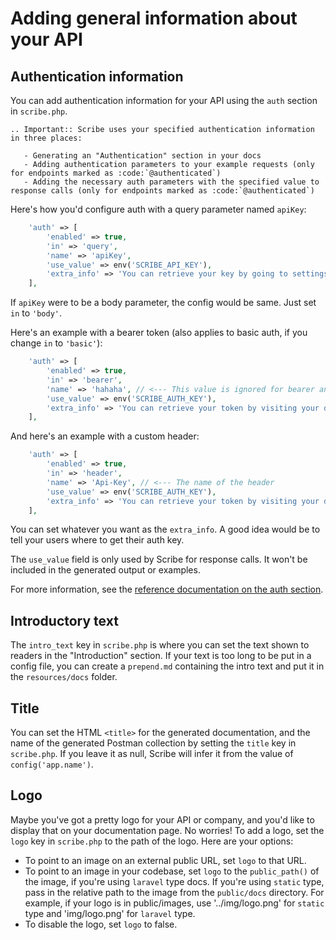 # Adding general information about your API

## Authentication information
You can add authentication information for your API using the `auth` section in `scribe.php`. 

```eval_rst
.. Important:: Scribe uses your specified authentication information in three places:

   - Generating an "Authentication" section in your docs
   - Adding authentication parameters to your example requests (only for endpoints marked as :code:`@authenticated`)
   - Adding the necessary auth parameters with the specified value to response calls (only for endpoints marked as :code:`@authenticated`)
```

Here's how you'd configure auth with a query parameter named `apiKey`:

```php
    'auth' => [
        'enabled' => true,
        'in' => 'query',
        'name' => 'apiKey',
        'use_value' => env('SCRIBE_API_KEY'),
        'extra_info' => 'You can retrieve your key by going to settings and clicking <b>Generate API key</b>.',
    ],
```

If `apiKey` were to be a body parameter, the config would be same. Just set `in` to `'body'`.

Here's an example with a bearer token (also applies to basic auth, if you change `in` to `'basic'`):


```php
    'auth' => [
        'enabled' => true,
        'in' => 'bearer',
        'name' => 'hahaha', // <--- This value is ignored for bearer and basic auth
        'use_value' => env('SCRIBE_AUTH_KEY'),
        'extra_info' => 'You can retrieve your token by visiting your dashboard and clicking <b>Generate API token</b>.',
    ],
```

And here's an example with a custom header:


```php
    'auth' => [
        'enabled' => true,
        'in' => 'header',
        'name' => 'Api-Key', // <--- The name of the header
        'use_value' => env('SCRIBE_AUTH_KEY'),
        'extra_info' => 'You can retrieve your token by visiting your dashboard and clicking <b>Generate API token</b>.',
    ],
```

You can set whatever you want as the `extra_info`. A good idea would be to tell your users where to get their auth key. 

The `use_value` field is only used by Scribe for response calls. It won't be included in the generated output or examples.

For more information, see the [reference documentation on the auth section](config.html#auth).


## Introductory text
The `intro_text` key in `scribe.php` is where you can set the text shown to readers in the "Introduction" section. If your text is too long to be put in a config file, you can create a `prepend.md` containing the intro text and put it in the `resources/docs` folder.

## Title
You can set the HTML `<title>` for the generated documentation, and the name of the generated Postman collection by setting the `title` key in `scribe.php`. If you leave it as null, Scribe will infer it from the value of `config('app.name')`.

## Logo
Maybe you've got a pretty logo for your API or company, and you'd like to display that on your documentation page. No worries! To add a logo, set the `logo` key in `scribe.php` to the path of the logo. Here are your options:

- To point to an image on an external public URL, set `logo` to that URL.
- To point to an image in your codebase, set `logo` to the `public_path()` of the image, if you're using `laravel` type docs. If you're using `static` type, pass in the relative path to the image from the `public/docs` directory. For example, if your logo is in public/images, use '../img/logo.png' for `static` type and 'img/logo.png' for `laravel` type.
- To disable the logo, set `logo` to false.
